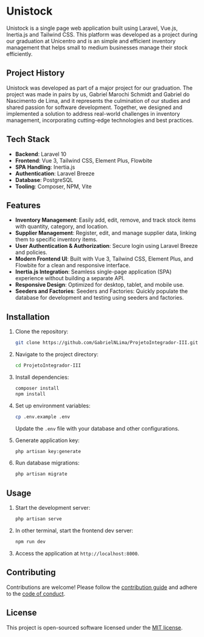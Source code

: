 # Unistock

Unistock is a single page web application built using Laravel, Vue.js, Inertia.js and Tailwind CSS. This platform was developed as a project during our graduation at Unicentro and is an simple and efficient inventory management that helps small to medium businesses manage their stock efficiently.

## Project History

Unistock was developed as part of a major project for our graduation. The project was made in pairs by us, Gabriel Marochi Schmidt and Gabriel do Nascimento de Lima, and it represents the culmination of our studies and shared passion for software development. Together, we designed and implemented a solution to address real-world challenges in inventory management, incorporating cutting-edge technologies and best practices.

## Tech Stack

- **Backend**: Laravel 10
- **Frontend**: Vue 3, Tailwind CSS, Element Plus, Flowbite
- **SPA Handling**: Inertia.js
- **Authentication**: Laravel Breeze
- **Database**: PostgreSQL
- **Tooling**: Composer, NPM, Vite

## Features

- **Inventory Management**: Easily add, edit, remove, and track stock items with quantity, category, and location.
- **Supplier Management**: Register, edit, and manage supplier data, linking them to specific inventory items.
- **User Authentication & Authorization**: Secure login using Laravel Breeze and policies.
- **Modern Frontend UI**: Built with Vue 3, Tailwind CSS, Element Plus, and Flowbite for a clean and responsive interface.
- **Inertia.js Integration**: Seamless single-page application (SPA) experience without building a separate API.
- **Responsive Design**: Optimized for desktop, tablet, and mobile use.
- **Seeders and Factories**: Seeders and Factories: Quickly populate the database for development and testing using seeders and factories.

## Installation

1. Clone the repository:
   ```bash
   git clone https://github.com/GabrielNLima/ProjetoIntegrador-III.git
   ```
2. Navigate to the project directory:
   ```bash
   cd ProjetoIntegrador-III
   ```
3. Install dependencies:
   ```bash
   composer install
   npm install
   ```
4. Set up environment variables:
   ```bash
   cp .env.example .env
   ```
   Update the `.env` file with your database and other configurations.


5. Generate application key:
   ```bash
   php artisan key:generate
   ```
6. Run database migrations:
   ```bash
   php artisan migrate
   ```

## Usage

1. Start the development server:
   ```bash
   php artisan serve
   ```
2. In other terminal, start the frontend dev server:
    ```bash
    npm run dev
    ```
3. Access the application at `http://localhost:8000`.

## Contributing

Contributions are welcome! Please follow the [contribution guide](https://laravel.com/docs/contributions) and adhere to the [code of conduct](https://laravel.com/docs/contributions#code-of-conduct).

## License

This project is open-sourced software licensed under the [MIT license](https://opensource.org/licenses/MIT).
